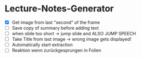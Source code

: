 # Lecture-Notes-Generator

- [x] Get image from last "second" of the frame 
- [ ] Save copy of summary before adding text 
- [ ] when slide too short -> jump slide and ALSO JUMP SPEECH 
- [ ] Take Title from last image -> wrong image gets displayed!
- [ ] Automatically start extraction
- [ ] Reaktion wenn zurückgesprungen in Folien
